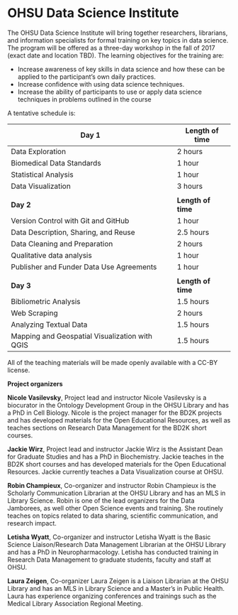 # OHSU Data Science Institute
The OHSU Data Science Institute will bring together researchers, librarians, and information specialists for formal training on key topics in data science. The program will be offered as a three-day workshop in the fall of 2017 (exact date and location TBD). The learning objectives for the training are:
- Increase awareness of key skills in data science and how these can be applied to the participant’s own daily practices.
- Increase confidence with using data science techniques.
-	Increase the ability of participants to use or apply data science techniques in problems outlined in the course

A tentative schedule is:

| Day 1 | Length of time |
|------|-----------------|
| Data Exploration | 2 hours|
| Biomedical Data Standards | 1 hour |
| Statistical Analysis | 1 hour |
| Data Visualization | 3 hours |
|||
| **Day 2** | **Length of time** |
| Version Control with Git and GitHub | 1 hour |
| Data Description, Sharing, and Reuse | 2.5 hours |
| Data Cleaning and Preparation | 2 hours |
| Qualitative data analysis | 1 hour |
| Publisher and Funder Data Use Agreements | 1 hour |
|||
| **Day 3** | **Length of time** |
| Bibliometric Analysis | 1.5 hours |
| Web Scraping | 2 hours |
| Analyzing Textual Data | 1.5 hours |
| Mapping and Geospatial Visualization with QGIS | 1.5 hours |

All of the teaching materials will be made openly available with a CC-BY license.

**Project organizers**

**Nicole Vasilevsky**, Project lead and instructor
Nicole Vasilevsky is a biocurator in the Ontology Development Group in the OHSU Library and has a PhD in Cell Biology. Nicole is the project manager for the BD2K projects and has developed materials for the Open Educational Resources, as well as teaches sections on Research Data Management for the BD2K short courses.

**Jackie Wirz**, Project lead and instructor
Jackie Wirz is the Assistant Dean for Graduate Studies and has a PhD in Biochemistry. Jackie teaches in the BD2K short courses and has developed materials for the Open Educational Resources. Jackie currently teaches a Data Visualization course at OHSU.

**Robin Champieux**, Co-organizer and instructor
Robin Champieux is the Scholarly Communication Librarian at the OHSU Library and has an MLS in Library Science. Robin is one of the lead organizers for the Data Jamborees, as well other Open Science events and training. She routinely teaches on topics related to data sharing, scientific communication, and research impact.

**Letisha Wyatt**, Co-organizer and instructor
Letisha Wyatt is the Basic Science Liaison/Research Data Management Librarian at the OHSU Library and has a PhD in Neuropharmacology. Letisha has conducted training in Research Data Management to graduate students, faculty and staff at OHSU.

**Laura Zeigen**, Co-organizer
Laura Zeigen is a Liaison Librarian at the OHSU Library and has an MLS in Library Science and a Master’s in Public Health. Laura has experience organizing conferences and trainings such as the Medical Library Association Regional Meeting.
